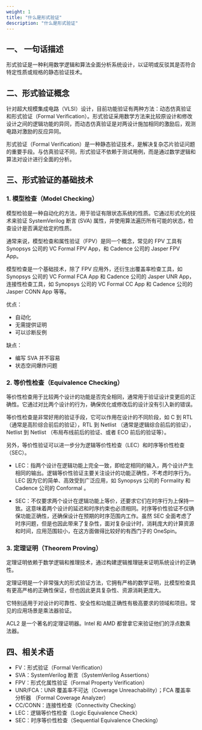 ```yaml
---
weight: 1
title: "什么是形式验证"
description: "什么是形式验证"
---
```


## 一、 一句话描述

形式验证是一种利用数学逻辑和算法全面分析系统设计，以证明或反驳其是否符合特定性质或规格的静态验证技术。

## 二、形式验证概念

针对超大规模集成电路（VLSI）设计，目前功能验证有两种方法：动态仿真验证和形式验证（Formal Verification）。形式验证采用数学方法来比较原设计和修改设计之间的逻辑功能的异同，而动态仿真验证是对两设计施加相同的激励后，观测电路对激励的反应异同。

形式验证（Formal Verification）是一种静态验证技术，是解决复杂芯片验证问题的重要手段。与仿真验证不同，形式验证不依赖于测试用例，而是通过数学逻辑和算法对设计进行全面的分析。

## 三、形式验证的基础技术

### 1. 模型检查（Model Checking）

模型检验是一种自动化的方法，用于验证有限状态系统的性质。它通过形式化的技术来验证 SystemVerilog 断言 (SVA) 属性，并使用算法遍历所有可能的状态，检查设计是否满足给定的性质。

通常来说，模型检查和属性验证（FPV）是同一个概念，常见的 FPV 工具有 Synopsys 公司的 VC Formal FPV App，和 Cadence 公司的 Jasper FPV App。

模型检查是一个基础技术，除了 FPV 应用外，还衍生出覆盖率检查工具，如 Synopsys 公司的 VC Formal FCA App 和 Cadence 公司的 Jasper UNR App，连接性检查工具，如 Synopsys 公司的 VC Formal CC App 和 Cadence 公司的 Jasper CONN App 等等。

优点：
- 自动化
- 无需提供证明
- 可以诊断反例

缺点：
- 编写 SVA 并不容易
- 状态空间爆炸问题

### 2. 等价性检查（Equivalence Checking）

等价性检查用于比较两个设计的功能是否完全相同，通常用于验证设计变更后的正确性。它通过对比两个设计的行为，确保优化或修改后的设计没有引入新的错误。

等价性检查是非常好用的验证手段，它可以作用在设计的不同阶段，如 C 到 RTL（通常是高阶综合前后的验证），RTL 到 Netlist （通常是逻辑综合前后的验证），Netlist 到 Netlist （布局布线前后的验证、或者 ECO 前后的验证等）。

另外，等价性验证可以进一步分为逻辑等价性检查（LEC）和时序等价性检查（SEC）。

- LEC：指两个设计在逻辑功能上完全一致，即给定相同的输入，两个设计产生相同的输出。逻辑等价性验证主要关注设计的功能正确性，不考虑时序行为。LEC 因为它的简单、高效受到广泛应用，如 Synopsys 公司的 Formality 和 Cadence 公司的 Conformal 。

- SEC：不仅要求两个设计在逻辑功能上等价，还要求它们在时序行为上保持一致。这意味着两个设计的延迟和时序约束也必须相同。时序等价性验证不仅确保功能正确性，还确保设计在预期的时序范围内工作。虽然 SEC 全面考虑了时序问题，但是也因此带来了复杂性，面对复杂设计时，消耗庞大的计算资源和时间，应用范围较小，在这方面做得比较好的有西门子的 OneSpin。

### 3. 定理证明（Theorem Proving）

定理证明依赖于数学逻辑和推理技术，通过构建逻辑推理链来证明系统设计的正确性。

定理证明是一个非常强大的形式验证方法，它拥有严格的数学证明，比模型检查具有更高严格的正确性保证，但也因此更具复杂性、资源消耗更庞大。

它特别适用于对设计的可靠性、安全性和功能正确性有极高要求的领域和项目。常见的应用场景是乘法器验证。

ACL2 是一个著名的定理证明器。Intel 和 AMD 都曾拿它来验证他们的浮点数乘法器。

## 四、相关术语

- FV：形式验证（Formal Verification）
- SVA：SystemVerilog 断言（SystemVerilog Assertions）
- FPV：形式化属性验证（Formal Property Verification）
- UNR/FCA：UNR 覆盖率不可达（Coverage Unreachability）；FCA 覆盖率分析器 （Formal Coverage Analyzer）
- CC/CONN：连接性检查（Connectivity Checking）
- LEC：逻辑等价性检查（Logic Equivalence Check）
- SEC：时序等价性检查（Sequential Equivalence Checking）


